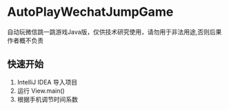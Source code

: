 # AutoPlayWechatJumpGame
自动玩微信跳一跳游戏Java版，仅供技术研究使用，请勿用于非法用途,否则后果作者概不负责

## 快速开始
1. IntelliJ IDEA 导入项目
2. 运行 View.main()
3. 根据手机调节时间系数